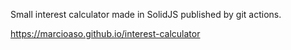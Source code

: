 Small interest calculator made in SolidJS published by git actions.

https://marcioaso.github.io/interest-calculator
